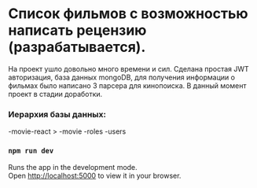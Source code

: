 # Список фильмов с возможностью написать рецензию (разрабатывается).
На проект ушло довольно много времени и сил. Сделана простая JWT авторизация, база данных mongoDB, для получения информации о фильмах было написано 3 парсера для кинопоиска. В данный момент проект в стадии доработки.
### Иерархия базы данных:
-movie-react >
  -movie
  -roles
  -users

### `npm run dev`

Runs the app in the development mode.\
Open [http://localhost:5000](http://localhost:5000) to view it in your browser.


